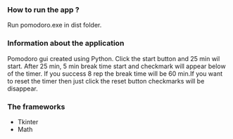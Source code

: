 ### How to run the app ? 
Run pomodoro.exe in dist folder.

### Information about the application
Pomodoro gui created using Python. Click the start button and 25 min wil start.
After 25 min, 5 min break time start and checkmark will appear below of the timer. If you success 8 rep the break time will be 60 min.If you want to reset the timer then just click the reset button checkmarks will be disappear. 
### The frameworks
- Tkinter
- Math